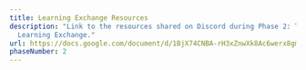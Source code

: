 ```yaml
---
title: Learning Exchange Resources
description: "Link to the resources shared on Discord during Phase 2: The
  Learning Exchange."
url: https://docs.google.com/document/d/1BjX74CNBA-rH3xZnwXk8Ac6werx8gmA-pYEQbjyXk78/edit?usp=sharing
phaseNumber: 2
---
```

